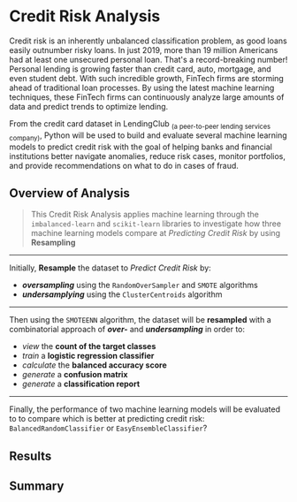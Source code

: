 # Credit Risk Analysis
Credit risk is an inherently unbalanced classification problem, as good loans easily outnumber risky loans. In just 2019, more than 19 million Americans had at least one unsecured personal loan. That's a record-breaking number! Personal lending is growing faster than credit card, auto, mortgage, and even student debt. With such incredible growth, FinTech firms are storming ahead of traditional loan processes. By using the latest machine learning techniques, these FinTech firms can continuously analyze large amounts of data and predict trends to optimize lending.

From the credit card dataset in LendingClub <sub>(a peer-to-peer lending services company)</sub>, Python will be used to build and evaluate several machine learning models to predict credit risk with the goal of helping banks and financial institutions better navigate anomalies, reduce risk cases, monitor portfolios, and provide recommendations on what to do in cases of fraud.

## Overview of Analysis
 > This Credit Risk Analysis applies machine learning through the `imbalanced-learn` and `scikit-learn` libraries to investigate how three machine learning models compare at *Predicting Credit Risk* by using **Resampling**

 ---
 Initially, **Resample** the dataset to *Predict Credit Risk* by:
 - ***oversampling*** using the `RandomOverSampler` and `SMOTE` algorithms  
 - ***undersamplying*** using the `ClusterCentroids` algorithm

---
Then using the `SMOTEENN` algorithm, the dataset will be **resampled** with a combinatorial approach of ***over-*** and ***undersampling*** in order to:
- *view* the **count of the target classes**
- *train* a **logistic regression classifier**
- *calculate* the **balanced accuracy score**
- *generate* a **confusion matrix**
- *generate* a **classification report**

--- 
Finally, the performance of two machine learning models will be evaluated to to compare which is better at predicting credit risk:  `BalancedRandomClassifier`    or     `EasyEnsembleClassifier`?
  

## Results

## Summary